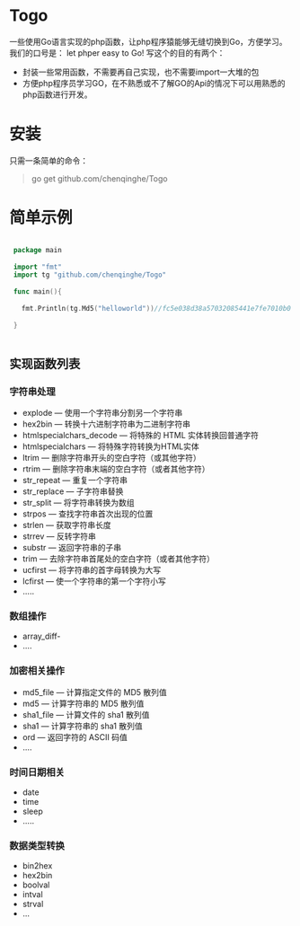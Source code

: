 # Togo

一些使用Go语言实现的php函数，让php程序猿能够无缝切换到Go，方便学习。我们的口号是： let phper easy to Go!
写这个的目的有两个：
* 封装一些常用函数，不需要再自己实现，也不需要import一大堆的包
* 方便php程序员学习GO，在不熟悉或不了解GO的Api的情况下可以用熟悉的php函数进行开发。

# 安装
 只需一条简单的命令：
> go get github.com/chenqinghe/Togo

# 简单示例
```Go

 package main
 
 import "fmt"
 import tg "github.com/chenqinghe/Togo"
 
 func main(){
 
   fmt.Println(tg.Md5("helloworld"))//fc5e038d38a57032085441e7fe7010b0
   
 }
 
``` 
## 实现函数列表
### 字符串处理
* explode — 使用一个字符串分割另一个字符串
* hex2bin — 转换十六进制字符串为二进制字符串
* htmlspecialchars_decode — 将特殊的 HTML 实体转换回普通字符
* htmlspecialchars — 将特殊字符转换为HTML实体
* ltrim — 删除字符串开头的空白字符（或其他字符）
* rtrim — 删除字符串末端的空白字符（或者其他字符）
* str_repeat — 重复一个字符串 
* str_replace — 子字符串替换 
* str_split — 将字符串转换为数组 
* strpos — 查找字符串首次出现的位置 
* strlen — 获取字符串长度 
* strrev — 反转字符串 
* substr — 返回字符串的子串 
* trim — 去除字符串首尾处的空白字符（或者其他字符） 
* ucfirst — 将字符串的首字母转换为大写 
* lcfirst — 使一个字符串的第一个字符小写
* .....

### 数组操作
* array_diff- 
* ....

### 加密相关操作
* md5_file — 计算指定文件的 MD5 散列值
* md5 — 计算字符串的 MD5 散列值
* sha1_file — 计算文件的 sha1 散列值 
* sha1 — 计算字符串的 sha1 散列值 
* ord — 返回字符的 ASCII 码值
* ....

### 时间日期相关
* date
* time
* sleep
* .....


### 数据类型转换
* bin2hex
* hex2bin
* boolval
* intval
* strval
* ...
